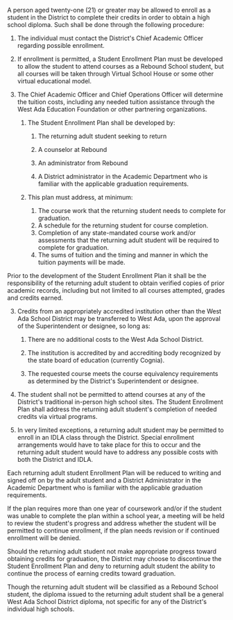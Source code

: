 A person aged twenty-one (21) or greater may be allowed to enroll as a student in the District to complete their
credits in order to obtain a high school diploma. Such shall be done through the following procedure:

1. The individual must contact the District's Chief Academic Officer regarding possible enrollment.

2. If enrollment is permitted, a Student Enrollment Plan must be developed to allow the student to attend courses as a Rebound School student, but all courses will be taken through Virtual School House or some other virtual educational model.

3. The Chief Academic Officer and Chief Operations Officer will determine the tuition costs, including any needed tuition assistance through the West Ada Education Foundation or other partnering organizations.

	1. The Student Enrollment Plan shall be developed by:

	    1. The returning adult student seeking to return

	    2. A counselor at Rebound

	    3. An administrator from Rebound

	    4. A District administrator in the Academic Department who is familiar with the applicable graduation requirements.

	2. This plan must address, at minimum:

	    1. The course work that the returning student needs to complete for graduation.
	    2. A schedule for the returning student for course completion.
	    3. Completion of any state-mandated course work and/or assessments that the returning adult student will be required to complete for graduation.
	    4. The sums of tuition and the timing and manner in which the tuition payments will be made.

Prior to the development of the Student Enrollment Plan it shall be the responsibility of the returning adult student to obtain verified copies of prior academic records, including but not limited to all courses attempted, grades and credits earned.

3. Credits from an appropriately accredited institution other than the West Ada School District may be transferred to West Ada, upon the approval of the Superintendent or designee, so long as:


	1. There are no additional costs to the West Ada School District.

	2. The institution is accredited by and accrediting body recognized by the state board of education (currently Cognia).

	3. The requested course meets the course equivalency requirements as determined by the District's Superintendent or designee.

4. The student shall not be permitted to attend courses at any of the District's traditional in-person high school sites. The Student Enrollment Plan shall address the returning adult student's completion of needed credits via virtual programs.

5. In very limited exceptions, a returning adult student may be permitted to enroll in an IDLA class through the District. Special enrollment arrangements would have to take place for this to occur and the returning adult student would have to address any possible costs with both the District and IDLA.

Each returning adult student Enrollment Plan will be reduced to writing and signed off on by the adult student and a District Administrator in the Academic Department who is familiar with the applicable graduation requirements.

If the plan requires more than one year of coursework and/or if the student was unable to complete the plan within a school year, a meeting will be held to review the student's progress and address whether the student will be permitted to continue enrollment, if the plan needs revision or if continued enrollment will be denied.

Should the returning adult student not make appropriate progress toward obtaining credits for graduation, the District may choose to discontinue the Student  Enrollment Plan and deny to returning adult student the ability to continue the process of earning credits toward graduation.

Though the returning adult student will be classified as a Rebound School student, the diploma issued to the returning adult student shall be a general West Ada School District diploma, not specific for any of the District's individual high schools.


